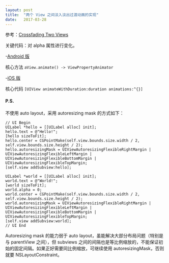 ```yaml
---
layout: post
title:  "两个 View 之间淡入淡出过渡动画的实现"
date:   2017-03-28
---
```


参考：[Crossfading Two Views](https://developer.android.com/training/animation/reveal-or-hide-view#Crossfade)

关键代码：对 alpha 属性进行变化。

-[Android 版](android/app/src/main/java/org/un/crossfading/MainActivity.java)


核心方法 `aView.animate() -> ViewPropertyAnimator`

-[iOS 版](ios/Crossfading/ViewController.m)

核心代码 `[UIView animateWithDuration:duration animations:^{}]`

#### P.S.
不使用 auto layout，采用 autoresizing mask 的方式如下：

```objc
// UI Begin
UILabel *hello = [[UILabel alloc] init];
hello.text = @"Hello!";
[hello sizeToFit];
hello.center = CGPointMake(self.view.bounds.size.width / 2, self.view.bounds.size.height / 2);
hello.autoresizingMask = UIViewAutoresizingFlexibleRightMargin | UIViewAutoresizingFlexibleLeftMargin | UIViewAutoresizingFlexibleBottomMargin | UIViewAutoresizingFlexibleTopMargin;
[self.view addSubview:hello];

UILabel *world = [[UILabel alloc] init];
world.text = @"World!";
[world sizeToFit];
world.alpha = 0;
world.center = CGPointMake(self.view.bounds.size.width / 2, self.view.bounds.size.height / 2);
world.autoresizingMask = UIViewAutoresizingFlexibleRightMargin | UIViewAutoresizingFlexibleLeftMargin | UIViewAutoresizingFlexibleBottomMargin | UIViewAutoresizingFlexibleTopMargin;
[self.view addSubview:world];
// UI End
```
Autoresizing mask 的能力弱于 auto layout，虽能解决大部分布局问题（特别是与 parentView 之间），但 subviews 之间的间隔也是等比例缩放的，不能保证初始的固定间隔。如果正好需要同比例缩放，可继续使用 autoresizingMask，否则就要 NSLayoutConstraint。